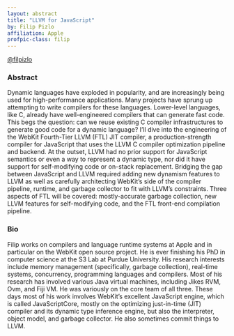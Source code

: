 ```yaml
---
layout: abstract
title: "LLVM for JavaScript"
by: Filip Pizlo
affiliation: Apple
profpic-class: filip
---
```


[@filpizlo](https://twitter.com/filpizlo)

### Abstract 

Dynamic languages have exploded in popularity, and are increasingly being used for high-performance applications. Many projects have sprung up attempting to write compilers for these languages. Lower-level languages, like C, already have well-engineered compilers that can generate fast code. This begs the question: can we reuse existing C compiler infrastructures to generate good code for a dynamic language? I’ll dive into the engineering of the WebKit Fourth-Tier LLVM (FTL) JIT compiler, a production-strength compiler for JavaScript that uses the LLVM C compiler optimization pipeline and backend. At the outset, LLVM had no prior support for JavaScript semantics or even a way to represent a dynamic type, nor did it have support for self-modifying code or on-stack replacement. Bridging the gap between JavaScript and LLVM required adding new dynamism features to LLVM as well as carefully architecting WebKit’s side of the compiler pipeline, runtime, and garbage collector to fit with LLVM’s constraints. Three aspects of FTL will be covered: mostly-accurate garbage collection, new LLVM features for self-modifying code, and the FTL front-end compilation pipeline.

### Bio

Filip works on compilers and language runtime systems at Apple and in particular on the WebKit open source project. He is ever finishing his PhD in computer science at the S3 Lab at Purdue University. His research interests include memory management (specifically, garbage collection), real-time systems, concurrency, programming languages and compilers. Most of his research has involved various Java virtual machines, including Jikes RVM, Ovm, and Fiji VM. He was variously on the core team of all three. These days most of his work involves WebKit’s excellent JavaScript engine, which is called JavaScriptCore, mostly on the optimizing just-in-time (JIT) compiler and its dynamic type inference engine, but also the interpreter, object model, and garbage collector. He also sometimes commit things to LLVM.